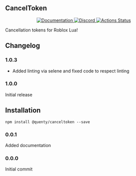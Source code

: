 ## CancelToken
<div align="center">
  <a href="http://quenty.github.io/api/">
    <img src="https://img.shields.io/badge/docs-website-green.svg" alt="Documentation" />
  </a>
  <a href="https://discord.gg/mhtGUS8">
    <img src="https://img.shields.io/badge/discord-nevermore-blue.svg" alt="Discord" />
  </a>
  <a href="https://github.com/Quenty/NevermoreEngine/actions">
    <img src="https://github.com/Quenty/NevermoreEngine/workflows/lint/badge.svg" alt="Actions Status" />
  </a>
</div>

Cancellation tokens for Roblox Lua!
## Changelog

### 1.0.3
- Added linting via selene and fixed code to respect linting

### 1.0.0
Initial release
## Installation
```
npm install @quenty/canceltoken --save
```


### 0.0.1
Added documentation

### 0.0.0
Initial commit